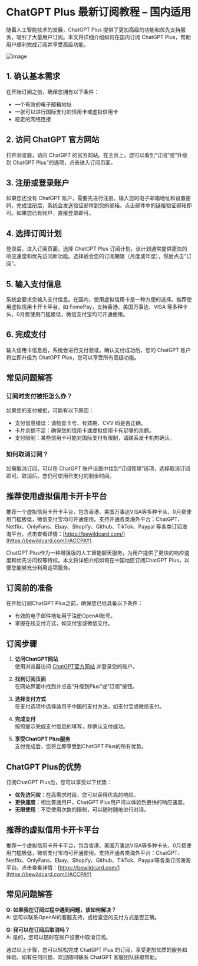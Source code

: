 # ChatGPT Plus 最新订阅教程 – 国内适用

随着人工智能技术的发展，ChatGPT Plus 提供了更加高级的功能和优先支持服务，吸引了大量用户订阅。本文将详细介绍如何在国内订阅 ChatGPT Plus，帮助用户顺利完成订阅并享受高级功能。

![image](https://github.com/jh0755004/ChatGPT-Plus/assets/169751950/cfff534a-e5ce-464b-b509-85414f65344b)

## 1. 确认基本需求

在开始订阅之前，确保您拥有以下条件：
- 一个有效的电子邮箱地址
- 一张可以进行国际支付的信用卡或虚拟信用卡
- 稳定的网络连接

## 2. 访问 ChatGPT 官方网站

打开浏览器，访问 ChatGPT 的官方网站。在主页上，您可以看到“订阅”或“升级到 ChatGPT Plus”的选项，点击进入订阅页面。

## 3. 注册或登录账户

如果您还没有 ChatGPT 账户，需要先进行注册。输入您的电子邮箱地址和设置密码，完成注册后，系统会发送验证邮件到您的邮箱。点击邮件中的链接验证邮箱即可。如果您已有账户，直接登录即可。

## 4. 选择订阅计划

登录后，进入订阅页面，选择 ChatGPT Plus 订阅计划。该计划通常提供更快的响应速度和优先访问新功能。选择适合您的订阅期限（月度或年度），然后点击“订阅”。

## 5. 输入支付信息

系统会要求您输入支付信息。在国内，使用虚拟信用卡是一种方便的选择。推荐使用虚拟信用卡开卡平台，如 FomePay，支持香港、美国万事达、VISA 等多种卡头，0月费使用门槛极低，微信支付宝均可开通使用。

## 6. 完成支付

输入信用卡信息后，系统会进行支付验证。确认支付成功后，您的 ChatGPT 账户将立即升级为 ChatGPT Plus，您可以享受所有高级功能。

## 常见问题解答

### 订阅时支付被拒怎么办？

如果您的支付被拒，可能有以下原因：
- 支付信息错误：请检查卡号、有效期、CVV 码是否正确。
- 卡片余额不足：确保您的信用卡或虚拟信用卡有足够的余额。
- 支付限制：某些信用卡可能对国际支付有限制，请联系发卡机构确认。

### 如何取消订阅？

如需取消订阅，可以在 ChatGPT 账户设置中找到“订阅管理”选项，选择取消订阅即可。取消后，您仍可使用已支付的剩余时间。

## 推荐使用虚拟信用卡开卡平台

推荐一个虚拟信用卡开卡平台，包含香港、美国万事达VISA等多种卡头，0月费使用门槛极低，微信支付宝均可开通使用。支持开通各类海外平台：ChatGPT、Netflix、OnlyFans、Ebay、Shopify、Github、TikTok、Paypal 等各类订阅海淘平台。点击查看详情：[https://bewildcard.com/](https://bewildcard.com/i/ACCPAY)


ChatGPT Plus作为一种增强版的人工智能聊天服务，为用户提供了更快的响应速度和优先访问权等特权。本文将详细介绍如何在中国地区订阅ChatGPT Plus，以便您能够充分利用这项服务。

## **订阅前的准备**

在开始订阅ChatGPT Plus之前，确保您已经具备以下条件：

- 有效的电子邮件地址用于注册OpenAI账号。
- 掌握在线支付方式，如支付宝或微信支付。

## **订阅步骤**

1. **访问ChatGPT网站**  
   使用浏览器访问 [ChatGPT官方网站](https://chat.openai.com) 并登录您的账户。

2. **找到订阅页面**  
   在网站界面中找到并点击“升级到Plus”或“订阅”按钮。

3. **选择支付方式**  
   在支付选项中选择适用于中国的支付方法，如支付宝或微信支付。

4. **完成支付**  
   按照提示完成支付信息的填写，并确认支付成功。

5. **享受ChatGPT Plus服务**  
   支付完成后，您将立即享受到ChatGPT Plus的所有优势。

## **ChatGPT Plus的优势**

订阅ChatGPT Plus后，您可以享受以下优势：

- **优先访问权**：在高需求时段，您可以获得优先的响应。
- **更快速度**：相比普通用户，ChatGPT Plus用户可以体验到更快的响应速度。
- **无限使用**：不受使用次数的限制，可以随时随地进行对话。

## **推荐的虚拟信用卡开卡平台**

推荐一个虚拟信用卡开卡平台，包含香港、美国万事达VISA等多种卡头，0月费使用门槛极低，微信支付宝均可开通使用。支持开通各类海外平台：ChatGPT、Netflix、OnlyFans、Ebay、Shopify、Github、TikTok、Paypal等各类订阅海淘平台。点击查看详情：[https://bewildcard.com/](https://bewildcard.com/i/ACCPAY)

## **常见问题解答**

**Q: 如果我在订阅过程中遇到问题，该如何解决？**  
A: 您可以联系OpenAI的客服支持，或检查您的支付方式是否正确。

**Q: 我可以在订阅后取消吗？**  
A: 是的，您可以随时在账户设置中取消订阅。

通过以上步骤，您可以轻松完成 ChatGPT Plus 的订阅，享受更加优质的服务和体验。如有任何问题，欢迎随时联系 ChatGPT 客服团队获取帮助。
